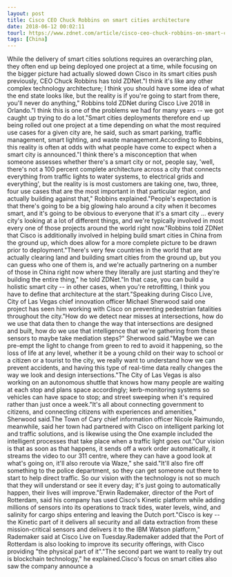 ```yaml
---
layout: post
title: Cisco CEO Chuck Robbins on smart cities architecture
date: 2018-06-12 00:02:11
tourl: https://www.zdnet.com/article/cisco-ceo-chuck-robbins-on-smart-cities-architecture/
tags: [China]
---
```

While the delivery of smart cities solutions requires an overarching plan, they often end up being deployed one project at a time, while focusing on the bigger picture had actually slowed down Cisco in its smart cities push previously, CEO Chuck Robbins has told ZDNet."I think it's like any other complex technology architecture; I think you should have some idea of what the end state looks like, but the reality is if you're going to start from there, you'll never do anything," Robbins told ZDNet during Cisco Live 2018 in Orlando."I think this is one of the problems we had for many years -- we got caught up trying to do a lot."Smart cities deployments therefore end up being rolled out one project at a time depending on what the most required use cases for a given city are, he said, such as smart parking, traffic management, smart lighting, and waste management.According to Robbins, this reality is often at odds with what people have come to expect when a smart city is announced."I think there's a misconception that when someone assesses whether there's a smart city or not, people say, 'well, there's not a 100 percent complete architecture across a city that connects everything from traffic lights to water systems, to electrical grids and everything', but the reality is is most customers are taking one, two, three, four use cases that are the most important in that particular region, and actually building against that," Robbins explained."People's expectation is that there's going to be a big glowing halo around a city when it becomes smart, and it's going to be obvious to everyone that it's a smart city ... every city's looking at a lot of different things, and we're typically involved in most every one of those projects around the world right now."Robbins told ZDNet that Cisco is additionally involved in helping build smart cities in China from the ground up, which does allow for a more complete picture to be drawn prior to deployment."There's very few countries in the world that are actually clearing land and building smart cities from the ground up, but you can guess who one of them is, and we're actually partnering on a number of those in China right now where they literally are just starting and they're building the entire thing," he told ZDNet."In that case, you can build a holistic smart city -- in other cases, when you're retrofitting, I think you have to define that architecture at the start."Speaking during Cisco Live, City of Las Vegas chief innovation officer Michael Sherwood said one project has seen him working with Cisco on preventing pedestrian fatalities throughout the city."How do we detect near misses at intersections, how do we use that data then to change the way that intersections are designed and built, how do we use that intelligence that we're gathering from these sensors to maybe take mediation steps?" Sherwood said."Maybe we can pre-empt the light to change from green to red to avoid it happening, so the loss of life at any level, whether it be a young child on their way to school or a citizen or a tourist to the city, we really want to understand how we can prevent accidents, and having this type of real-time data really changes the way we look and design intersections."The City of Las Vegas is also working on an autonomous shuttle that knows how many people are waiting at each stop and plans space accordingly; kerb-monitoring systems so vehicles can have space to stop; and street sweeping when it's required rather than just once a week."It's all about connecting government to citizens, and connecting citizens with experiences and amenities," Sherwood said.The Town of Cary chief information officer Nicole Raimundo, meanwhile, said her town had partnered with Cisco on intelligent parking lot and traffic solutions, and is likewise using the One example included the intelligent processes that take place when a traffic light goes out."Our vision is that as soon as that happens, it sends off a work order automatically, it streams the video to our 311 centre, where they can have a good look at what's going on, it'll also reroute via Waze," she said."It'll also fire off something to the police department, so they can get someone out there to start to help direct traffic. So our vision with the technology is not so much that they will understand or see it every day; it's just going to automatically happen, their lives will improve."Erwin Rademaker, director of the Port of Rotterdam, said his company has used Cisco's Kinetic platform while adding millions of sensors into its operations to track tides, water levels, wind, and salinity for cargo ships entering and leaving the Dutch port."Cisco is key -- the Kinetic part of it delivers all security and all data extraction from these mission-critical sensors and delivers it to the IBM Watson platform," Rademaker said at Cisco Live on Tuesday.Rademaker added that the Port of Rotterdam is also looking to improve its security offerings, with Cisco providing "the physical part of it"."The second part we want to really try out is blockchain technology," he explained.Cisco's focus on smart cities also saw the company announce a 